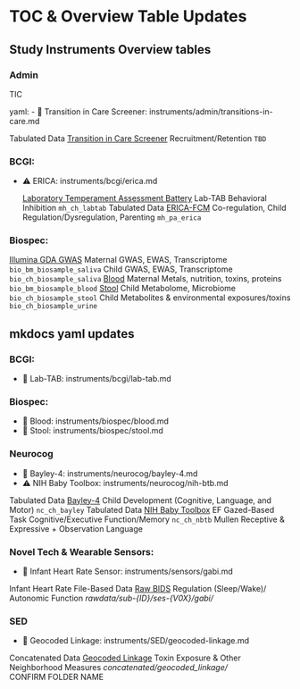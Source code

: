 # TOC & Overview Table Updates

## Study Instruments Overview tables

### Admin

TIC

yaml:
        - 🚧 Transition in Care Screener: instruments/admin/transitions-in-care.md
<tr>
  <td><span class="tooltip tooltip-right"><i class="fa-solid fa-table"></i><span class="tooltiptext">Tabulated Data</span></span></td>
  <td style="word-wrap: break-word; white-space: normal;"><a href="admin/transitions-in-care" target="_blank">Transition in Care Screener</a></td>
  <td style="word-wrap: break-word; white-space: normal;">Recruitment/Retention</td>
  <td><code>TBD</code></td>
</tr>

### BCGI:

- ⚠️ ERICA: instruments/bcgi/erica.md

  <tr>
    <td style="word-wrap: break-word; white-space: normal;"><a href="bcgi/lab-tab" target="_blank">Laboratory Temperament Assessment Battery</a></td>
    <td style="word-wrap: break-word; white-space: normal;">Lab-TAB</td>
    <td style="word-wrap: break-word; white-space: normal;">Behavioral Inhibition</td>
    <td><code>mh_ch_labtab</code></td>
  </tr>
    <tr>
      <td><span class="tooltip tooltip-right"><i class="fa-solid fa-table"></i><span class="tooltiptext">Tabulated Data</span></span></td>
      <td><a href="bcgi/erica" target="_blank">ERICA-FCM</a></td>
      <td></td>
      <td style="word-wrap: break-word; white-space: normal;">Co-regulation, Child Regulation/Dysregulation, Parenting</td>
      <td><code>mh_pa_erica</code></td>
    </tr>

### Biospec:

  <tr>
    <td rowspan="2" style="text-align: left;"><a href="biospec/illumina-gda-gwas" target="_blank">Illumina GDA GWAS</a></td>
    <td style="text-align: left;">Maternal</td>
    <td style="text-align: left;">GWAS, EWAS, Transcriptome</td>
    <td style="text-align: left;"><code>bio_bm_biosample_saliva</code></td>
  </tr>
  <tr>
    <td style="text-align: left;">Child</td>
    <td style="text-align: left;">GWAS, EWAS, Transcriptome</td>
    <td style="text-align: left;"><code>bio_ch_biosample_saliva</code></td>
  </tr>
  <tr>
    <td style="text-align: left;"><a href="biospec/blood" target="_blank">Blood</a></td>
    <td style="text-align: left;">Maternal</td>
    <td style="text-align: left;">Metals, nutrition, toxins, proteins</td>
    <td style="text-align: left;"><code>bio_bm_biosample_blood</code></td>
  </tr>
    <tr>
      <td style="text-align: left;"><a href="biospec/stool" target="_blank">Stool</a></td>
      <td style="text-align: left;">Child</td>
      <td style="text-align: left;">Metabolome, Microbiome</td>
      <td style="text-align: left;"><code>bio_ch_biosample_stool</code></td>
    </tr>
    <tr>
      <td style="text-align: left;">Child</td>
      <td style="text-align: left;">Metabolites & environmental exposures/toxins</td>
      <td style="text-align: left;"><code>bio_ch_biosample_urine</code></td>
    </tr>


## mkdocs yaml updates

### BCGI:
- 🚧 Lab-TAB: instruments/bcgi/lab-tab.md

### Biospec:
- 🚧 Blood: instruments/biospec/blood.md
- 🚧 Stool: instruments/biospec/stool.md

### Neurocog

- 🚧 Bayley-4: instruments/neurocog/bayley-4.md
- ⚠️ NIH Baby Toolbox: instruments/neurocog/nih-btb.md

<tr>
  <td><span class="tooltip tooltip-right"><i class="fa-solid fa-table"></i><span class="tooltiptext">Tabulated Data</span></span></td>
  <td><a href="neurocog/bayley-4" target="_blank">Bayley-4</a></td>
  <td></td>
  <td style="word-wrap: break-word; white-space: normal;">Child Development (Cognitive, Language, and Motor)</td>
  <td><code>nc_ch_bayley</code></td>
</tr>

<tr>
  <td rowspan="2"><span class="tooltip tooltip-right"><i class="fa-solid fa-table"></i><span class="tooltiptext">Tabulated Data</span></span></td>
  <td rowspan="2"><a href="neurocog/nih-btb" target="_blank">NIH Baby Toolbox</a></td>
  <td>EF Gazed-Based Task</td>
  <td>Cognitive/Executive Function/Memory</td>
  <td rowspan="2"><code>nc_ch_nbtb</code></td>
</tr>
<tr>      
  <td style="word-wrap: break-word; white-space: normal;">Mullen Receptive & Expressive + Observation</td>
  <td>Language</td>
</tr>

### Novel Tech & Wearable Sensors:

- 🚧 Infant Heart Rate Sensor: instruments/sensors/gabi.md

<tr>
  <td>Infant Heart Rate</td>
  <td><span class="tooltip tooltip-right"><i class="fa-solid fa-folder-open"></i><span class="tooltiptext">File-Based Data</span></span></td>
  <td><a href="sensors/gabi/#rawbids" target="_blank">Raw BIDS</a></td>
  <td>Regulation (Sleep/Wake)/<br>Autonomic Function</td>
  <td><i>rawdata/sub-{ID}/ses-{V0X}/gabi/</i></td>
</tr>


### SED

- 🚧 Geocoded Linkage: instruments/SED/geocoded-linkage.md

<tr>
  <td><span class="tooltip tooltip-right"><i class="fas fa-layer-group"></i><span class="tooltiptext">Concatenated Data</span></span></td>
  <td style="word-wrap: break-word; white-space: normal;"><a href="SED/geocoded-linkage" target="_blank">Geocoded Linkage</a></td>
  <td></td>
  <td style="word-wrap: break-word; white-space: normal;">Toxin Exposure & Other Neighborhood Measures</td>
  <td><i>concatenated/geocoded_linkage/</i><br>
  CONFIRM FOLDER NAME</td>
</tr>   
